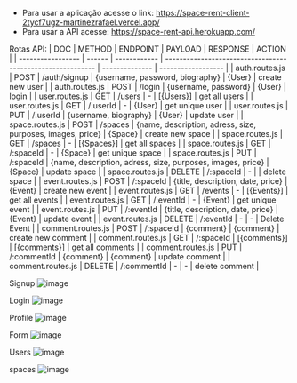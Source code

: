 - Para usar a aplicação acesse o link: https://space-rent-client-2tycf7ugz-martinezrafael.vercel.app/
- Para usar a API acesse: https://space-rent-api.herokuapp.com/

Rotas API:
| DOC               | METHOD | ENDPOINT     | PAYLOAD                                                    | RESPONSE       | ACTION             |
| ----------------- | ------ | ------------ | ---------------------------------------------------------- | -------------- | ------------------ |
| auth.routes.js    | POST   | /auth/signup | {username, password, biography}                            | {User}         | create new user    |
| auth.routes.js    | POST   | /login       | {username, password}                                       | {User}         | login              |
| user.routes.js    | GET    | /users       | \-                                                         | \[{Users}\]    | get all users      |
| user.routes.js    | GET    | /:userId     | \-                                                         | {User}         | get unique user    |
| user.routes.js    | PUT    | /:userId     | {username, biography}                                      | {User}         | update user        |
| space.routes.js   | POST   | /spaces      | {name, description, adress, size, purposes, images, price} | {Space}        | create new space   |
| space.routes.js   | GET    | /spaces      | \-                                                         | \[{Spaces}\]   | get all spaces     |
| space.routes.js   | GET    | /:spaceId    | \-                                                         | {Space}        | get unique space   |
| space.routes.js   | PUT    | /:spaceId    | {name, description, adress, size, purposes, images, price} | {Space}        | update space       |
| space.routes.js   | DELETE | /:spaceId    | \-                                                         |                | delete space       |
| event.routes.js   | POST   | /:spaceId    | {title, description, date, price}                          | {Event}        | create new event   |
| event.routes.js   | GET    | /events      | \-                                                         | \[{Events}\]   | get all events     |
| event.routes.js   | GET    | /:eventId    | \-                                                         | {Event}        | get unique event   |
| event.routes.js   | PUT    | /:eventId    | {title, description, date, price}                          | {Event}        | update event       |
| event.routes.js   | DELETE | /:eventId    | \-                                                         | \-             | Delete Event       |
| comment.routes.js | POST   | /:spaceId    | {comment}                                                  | {comment}      | create new comment |
| comment.routes.js | GET    | /:spaceId    | \[{comments}\]                                             | \[{comments}\] | get all comments   |
| comment.routes.js | PUT    | /:commentId  | {comment}                                                  | {comment}      | update comment     |
| comment.routes.js | DELETE | /:commentId  | \-                                                         | \-             | delete comment     |

Signup
![image](https://user-images.githubusercontent.com/33470634/167211600-542b1ead-f869-48dd-847a-7311681ab4d4.png)


Login
![image](https://user-images.githubusercontent.com/33470634/167211463-21f412d7-73d4-465a-a7bc-fff93b3fd875.png)


Profile
![image](https://user-images.githubusercontent.com/33470634/167211890-271fb4dd-fde8-4481-8bd4-280cc8ee8c52.png)

Form
![image](https://user-images.githubusercontent.com/33470634/167211969-3a74ed9a-9f3f-47a8-85eb-ccb61264f762.png)

Users
![image](https://user-images.githubusercontent.com/33470634/167212053-2a923247-8dfc-467a-ae5f-698282227e4f.png)

spaces
![image](https://user-images.githubusercontent.com/33470634/167212121-5dbebdce-2101-4b64-b5bf-bf802c3f802a.png)

